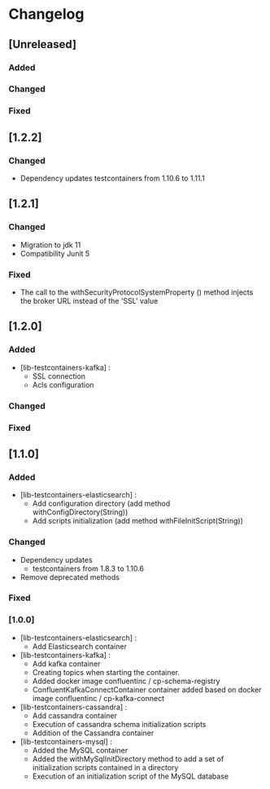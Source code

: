 # Changelog

## [Unreleased]
### Added
    
### Changed

### Fixed

## [1.2.2]
    
### Changed

- Dependency updates testcontainers from 1.10.6 to 1.11.1

## [1.2.1]
    
### Changed

- Migration to jdk 11
- Compatibility Junit 5

### Fixed

- The call to the withSecurityProtocolSystemProperty () method injects the broker URL instead of the 'SSL' value 

## [1.2.0]
### Added
- [lib-testcontainers-kafka] :
    - SSL connection
    - Acls configuration
    
### Changed

### Fixed

## [1.1.0]
### Added
- [lib-testcontainers-elasticsearch] :
    - Add configuration directory (add method withConfigDirectory(String))
    - Add scripts initialization (add method withFileInitScript(String))

### Changed
- Dependency updates
    - testcontainers from 1.8.3 to 1.10.6
- Remove deprecated methods

### Fixed

### [1.0.0]

- [lib-testcontainers-elasticsearch] :
    - Add Elasticsearch container
- [lib-testcontainers-kafka] :
    - Add kafka container
    - Creating topics when starting the container.
    - Added docker image confluentinc / cp-schema-registry
    - ConfluentKafkaConnectContainer container added based on docker image confluentinc / cp-kafka-connect        
- [lib-testcontainers-cassandra] :
    - Add cassandra container
    - Execution of cassandra schema initialization scripts
    - Addition of the Cassandra container
- [lib-testcontainers-mysql] :
    - Added the MySQL container
    - Added the withMySqlInitDirectory method to add a set of initialization scripts contained in a directory
    - Execution of an initialization script of the MySQL database    
